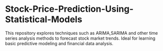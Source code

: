 # Stock-Price-Prediction-Using-Statistical-Models

This repository explores techniques such as ARIMA,SARIMA and other time series analysis methods to forecast stock market trends. Ideal for learning basic predictive modeling and financial data analysis.
